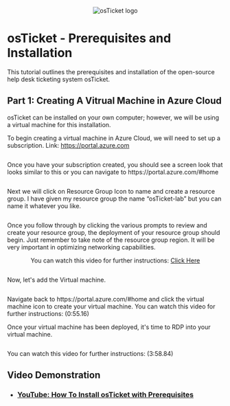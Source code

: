 <p align="center">
<img src="https://d1ka0itfguscri.cloudfront.net/r5Jl/2023/04/13/00/48/c0fIcJVa79u/preview.jpg" alt="osTicket logo"/>
</p>

<h1>osTicket - Prerequisites and Installation</h1>
This tutorial outlines the prerequisites and installation of the open-source help desk ticketing system osTicket. 

<h2>Part 1: Creating A Vitrual Machine in Azure Cloud</h2>
osTicket can be installed on your own computer; however, we will be using a virtual machine for this installation.

To begin creating a virtual machine in Azure Cloud, we will need to set up a subscription. 
Link:   https://portal.azure.com
<p align = center>
<img src="#" alt=""/>
</p>
Once you have your subscription created, you should see a screen look that looks similar to this or  you can navigate to  https://portal.azure.com/#home
<p align = center>
<img src="#" alt=""/>
</p>

Next we will click on Resource Group Icon to name and create a resource group. I have given my resource group the name “osTicket-lab” but you can name it whatever you like.
<p align = center>
<img src="#" alt=""/>
</p>

Once you follow through by clicking the various prompts to review and create your resource group, the deployment of your resource group should begin. Just remember to take note of the resource group region. It will be very important in optimizing networking capabilities. <br>
<p align = center>
  You can watch this video for further instructions: <a href="https://youtu.be/3EPa4qw4P1k?t=238">Click Here</a>
</p>
<p align = center>
<img src="#" alt=""/>
</p>
Now, let's add the Virtual machine.

<p algin = center>
<img src="#" alt=""/>
</p>
Navigate back to  https://portal.azure.com/#home and click the virtual machine icon to create your virtual machine. You can watch this video for further instructions: (0:55.16)


Once your virtual machine has been deployed, it's time to RDP into your virtual machine.
<p align = center>
<img src="https://d1ka0itfguscri.cloudfront.net/r5Jl/2023/04/13/02/21/c0fInrVas1S/preview.jpg" alt=""/>
</p>
You can watch this video for further instructions: (3:58.84)





<br />



<h2>Video Demonstration</h2>

- ### [YouTube: How To Install osTicket with Prerequisites](https://youtu.be/3EPa4qw4P1k)

<br />
